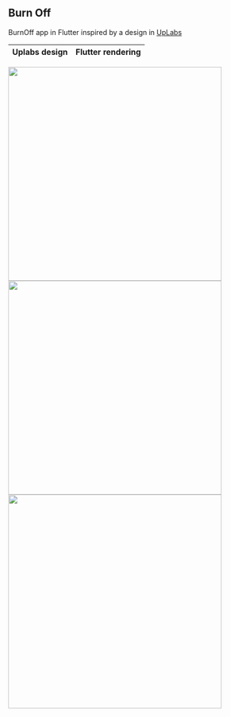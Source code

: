 ## Burn Off
 
BurnOff app in Flutter inspired by a design in [UpLabs](https://www.uplabs.com/posts/burn-off-calories-mobile-app-concept)

Uplabs design        |  Flutter rendering
:-------------------------:|:-------------------------:
<img src="/screenshots/uplabs.png" width="430">
<img src="/screenshots/flutter_app.jpg" width="430">
<img src="/screenshots/flutter_app2.jpg" width="430">
